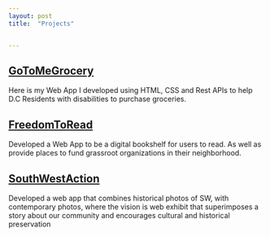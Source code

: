```yaml
---
layout: post
title:  "Projects"


---
```


[GoToMeGrocery](https://giannaw.github.io/GoToMeGrocery/index.html)
--------

Here is my Web App I developed using HTML, CSS and Rest APIs to help D.C Residents with disabilities to purchase
groceries.



[FreedomToRead](https://giannaw.github.io/FreedomToRead/)
--------


Developed a Web App to be a digital bookshelf for users to read. As well as provide places
to fund grassroot organizations in their neighborhood.


[SouthWestAction](https://au-cs-software-eng-fall20.github.io/term-project-southwest-voice-sw-action-team/)
--------


Developed a web app that combines historical photos of SW, with contemporary photos, where the vision is web exhibit  that superimposes a story about our community and encourages cultural and historical preservation 
